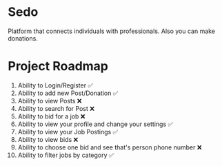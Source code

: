 
# Sedo
Platform that connects individuals with professionals. Also you can make donations.

# Project Roadmap
1. Ability to Login/Register ✅
2. Ability to add new Post/Donation ✅
3. Ability to view Posts ❌
4. Ability to search for Post ❌
5. Ability to bid for a job ❌
6. Ability to view your profile and change your settings ✅
7. Ability to view your Job Postings ✅
8. Ability to view bids ❌
9. Ability to choose one bid and see that's person phone number ❌
10. Ability to filter jobs by category ✅

